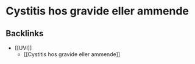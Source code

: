 # Cystitis hos gravide eller ammende
## Backlinks
* [[UVI]]
	* [[Cystitis hos gravide eller ammende]]

<!-- #anki/tag/med/Gynecology #anki/deck/Medicine #anki/tag/med/GP #anki/tag/med/Urology -->

<!-- {BearID:2A6EEC53-23F6-493E-B4D1-679EA7FEE08A-53319-00006A99264AF2B0} -->
